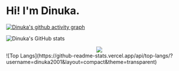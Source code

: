# Hi! I'm Dinuka.

<!-- <div style="text-align: center;">
  <img src="src/anime-moon-landscape.jpg" alt="Example GIF" style="max-width: 100%; height: auto; text-align: center">
</div> -->

[![Dinuka's github activity graph](https://github-readme-activity-graph.vercel.app/graph?username=dinuka2001&theme=react-dark)](https://github.com/sachithdh/github-readme-activity-graph)

![Dinuka's GitHub stats](https://github-readme-stats.vercel.app/api?username=dinuka2001&show_icons=true&theme=radical)

<center> <img src="https://komarev.com/ghpvc/?username=dinuka2001&&style=flat-square" align="center" /> </center>
![Top Langs](https://github-readme-stats.vercel.app/api/top-langs/?username=dinuka2001&layout=compact&theme=transparent)


<!-- [![An image of @dinuka2001's Holopin badges, which is a link to view their full Holopin profile](https://holopin.me/dinuka2001)](https://holopin.io/@dinuka2001) -->


